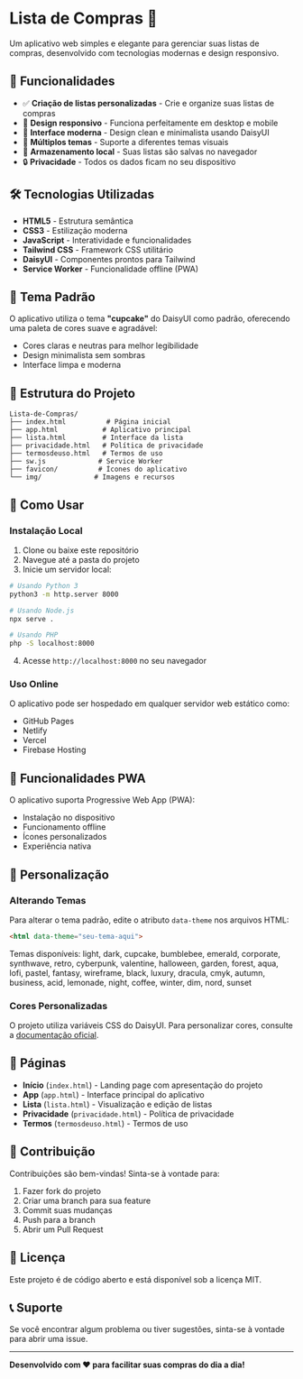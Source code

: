 # Lista de Compras 🛒

Um aplicativo web simples e elegante para gerenciar suas listas de compras, desenvolvido com tecnologias modernas e design responsivo.

## 🚀 Funcionalidades

- ✅ **Criação de listas personalizadas** - Crie e organize suas listas de compras
- 📱 **Design responsivo** - Funciona perfeitamente em desktop e mobile
- 🎨 **Interface moderna** - Design clean e minimalista usando DaisyUI
- 🌙 **Múltiplos temas** - Suporte a diferentes temas visuais
- 💾 **Armazenamento local** - Suas listas são salvas no navegador
- 🔒 **Privacidade** - Todos os dados ficam no seu dispositivo

## 🛠️ Tecnologias Utilizadas

- **HTML5** - Estrutura semântica
- **CSS3** - Estilização moderna
- **JavaScript** - Interatividade e funcionalidades
- **Tailwind CSS** - Framework CSS utilitário
- **DaisyUI** - Componentes prontos para Tailwind
- **Service Worker** - Funcionalidade offline (PWA)

## 🎨 Tema Padrão

O aplicativo utiliza o tema **"cupcake"** do DaisyUI como padrão, oferecendo uma paleta de cores suave e agradável:
- Cores claras e neutras para melhor legibilidade
- Design minimalista sem sombras
- Interface limpa e moderna

## 📁 Estrutura do Projeto

```
Lista-de-Compras/
├── index.html          # Página inicial
├── app.html           # Aplicativo principal
├── lista.html         # Interface da lista
├── privacidade.html   # Política de privacidade
├── termosdeuso.html   # Termos de uso
├── sw.js             # Service Worker
├── favicon/          # Ícones do aplicativo
└── img/             # Imagens e recursos
```

## 🚀 Como Usar

### Instalação Local

1. Clone ou baixe este repositório
2. Navegue até a pasta do projeto
3. Inicie um servidor local:

```bash
# Usando Python 3
python3 -m http.server 8000

# Usando Node.js
npx serve .

# Usando PHP
php -S localhost:8000
```

4. Acesse `http://localhost:8000` no seu navegador

### Uso Online

O aplicativo pode ser hospedado em qualquer servidor web estático como:
- GitHub Pages
- Netlify
- Vercel
- Firebase Hosting

## 📱 Funcionalidades PWA

O aplicativo suporta Progressive Web App (PWA):
- Instalação no dispositivo
- Funcionamento offline
- Ícones personalizados
- Experiência nativa

## 🔧 Personalização

### Alterando Temas

Para alterar o tema padrão, edite o atributo `data-theme` nos arquivos HTML:

```html
<html data-theme="seu-tema-aqui">
```

Temas disponíveis: light, dark, cupcake, bumblebee, emerald, corporate, synthwave, retro, cyberpunk, valentine, halloween, garden, forest, aqua, lofi, pastel, fantasy, wireframe, black, luxury, dracula, cmyk, autumn, business, acid, lemonade, night, coffee, winter, dim, nord, sunset

### Cores Personalizadas

O projeto utiliza variáveis CSS do DaisyUI. Para personalizar cores, consulte a [documentação oficial](https://daisyui.com/docs/themes/).

## 📄 Páginas

- **Início** (`index.html`) - Landing page com apresentação do projeto
- **App** (`app.html`) - Interface principal do aplicativo
- **Lista** (`lista.html`) - Visualização e edição de listas
- **Privacidade** (`privacidade.html`) - Política de privacidade
- **Termos** (`termosdeuso.html`) - Termos de uso

## 🤝 Contribuição

Contribuições são bem-vindas! Sinta-se à vontade para:

1. Fazer fork do projeto
2. Criar uma branch para sua feature
3. Commit suas mudanças
4. Push para a branch
5. Abrir um Pull Request

## 📝 Licença

Este projeto é de código aberto e está disponível sob a licença MIT.

## 📞 Suporte

Se você encontrar algum problema ou tiver sugestões, sinta-se à vontade para abrir uma issue.

---

**Desenvolvido com ❤️ para facilitar suas compras do dia a dia!**